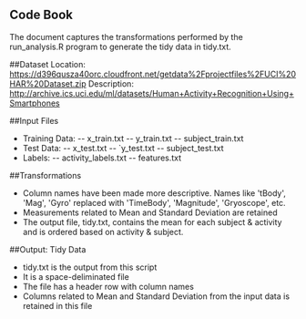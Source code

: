 Code Book
---------------------------------------------------------------
The document captures the transformations performed by the run_analysis.R program to generate the tidy data in tidy.txt.

##Dataset
Location: https://d396qusza40orc.cloudfront.net/getdata%2Fprojectfiles%2FUCI%20HAR%20Dataset.zip
Description: http://archive.ics.uci.edu/ml/datasets/Human+Activity+Recognition+Using+Smartphones

##Input Files
- Training Data:
-- x_train.txt
-- y_train.txt
-- subject_train.txt
- Test Data:
-- x_test.txt
-- `y_test.txt
-- subject_test.txt
- Labels:
-- activity_labels.txt
-- features.txt

##Transformations
- Column names have been made more descriptive. Names like 'tBody', 'Mag', 'Gyro' replaced with 'TimeBody', 'Magnitude', 'Gryoscope', etc. 
- Measurements related to Mean and Standard Deviation are retained
- The output file, tidy.txt, contains the mean for each subject & activity and is ordered based on activity & subject. 

##Output: Tidy Data
- tidy.txt is the output from this script
- It is a space-deliminated file
- The file has a header row with column names
- Columns related to Mean and Standard Deviation from the input data is retained in this file
